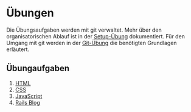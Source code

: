 # Übungen

Die Übungsaufgaben werden mit git verwaltet. Mehr über den organisatorischen Ablauf ist in der [Setup-Übung](exercises/setup.html) dokumentiert.
Für den Umgang mit git werden in der [Git-Übung](exercises/git.html) die benötigten Grundlagen erläutert.


## Übungaufgaben

1. [HTML](exercises/html.html)
1. [CSS](exercises/css.html)
1. [JavaScript](exercises/javascript.html)
1. [Rails Blog](exercises/rails-blog.html)
